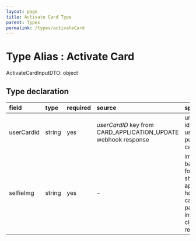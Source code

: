 ```yaml
---
layout: page
title: Activate Card Type
parent: Types
permalink: /types/activateCard
---
```


# Type Alias : Activate Card

ActivateCardInputDTO: object

## Type declaration

| field                | type      | required  | source                                                          | specifications                              |
|:---------------------|:----------|:----------|:----------------------------------------------------------------|:--------------------------------------------|
| userCardId           | string    | yes       | *userCardID* key from CARD_APPLICATION_UPDATE webhook response  | unique identifier for a user purchased card |
| selfieImg            | string    | yes       | -                                                               | image in base64 format showing the applicant holding both card and passport with information clear and readable|
